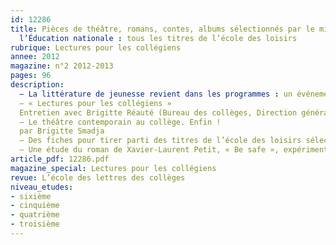 ```yaml
---
id: 12286
title: Pièces de théâtre, romans, contes, albums sélectionnés par le ministère de
  l’Éducation nationale : tous les titres de l’école des loisirs
rubrique: Lectures pour les collégiens
annee: 2012
magazine: n°2 2012-2013
pages: 96
description: 
  – La littérature de jeunesse revient dans les programmes : un événement attendu, par Norbert Czarny
  – « Lectures pour les collégiens »
  Entretien avec Brigitte Réauté (Bureau des collèges, Direction générale de l’enseignement scolaire)
  – Le théâtre contemporain au collège. Enfin !
  par Brigitte Smadja
  – Des fiches pour tirer parti des titres de l’école des loisirs sélectionnés
  – Une étude du roman de Xavier-Laurent Petit, « Be safe », expérimentée en 4e-3e, par Norbert Czarny
article_pdf: 12286.pdf
magazine_special: Lectures pour les collégiens
revue: L’école des lettres des collèges
niveau_etudes:
- sixième
- cinquième
- quatrième
- troisième
---
```

